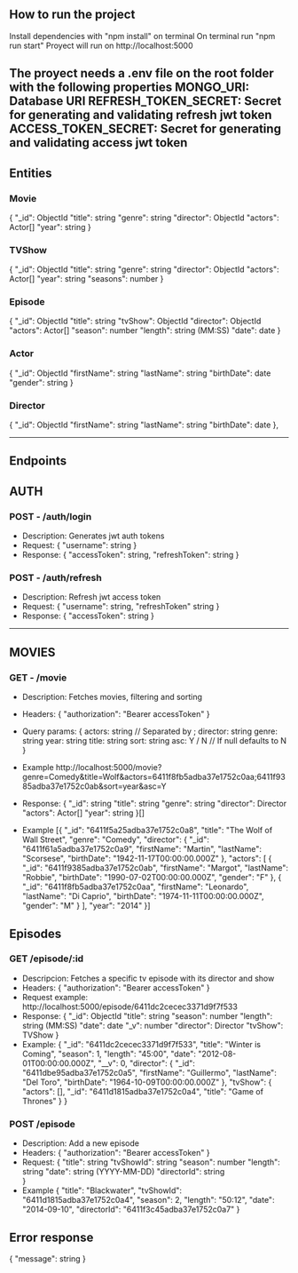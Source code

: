 ## How to run the project
Install dependencies with "npm install" on terminal
On terminal run "npm run start"
Proyect will run on http://localhost:5000

The proyect needs a .env file on the root folder with the following properties
MONGO_URI: Database URI
REFRESH_TOKEN_SECRET: Secret for generating and validating refresh jwt token
ACCESS_TOKEN_SECRET: Secret for generating and validating access jwt token
------------------------------

## Entities

### Movie

{
    "\_id": ObjectId
    "title": string
    "genre": string
    "director": ObjectId
    "actors": Actor[]
    "year": string
}

### TVShow

{
    "\_id": ObjectId
    "title": string
    "genre": string
    "director": ObjectId
    "actors": Actor[]
    "year": string
    "seasons": number
}

### Episode

{
    "\_id": ObjectId
    "title": string
    "tvShow": ObjectId
    "director": ObjectId
    "actors": Actor[]
    "season": number
    "length": string (MM:SS)
    "date": date
}

### Actor

{
    "\_id": ObjectId
    "firstName": string
    "lastName": string
    "birthDate": date
    "gender": string
}

### Director

{
    "\_id": ObjectId
    "firstName": string
    "lastName": string
    "birthDate": date
},

---

## Endpoints

## AUTH

### POST - /auth/login

- Description: Generates jwt auth tokens
- Request: {
    "username": string
}
- Response: {
    "accessToken": string,
    "refreshToken": string
}

### POST - /auth/refresh

- Description: Refresh jwt access token
- Request: {
    "username": string,
    "refreshToken" string
}
- Response: {
    "accessToken": string
}

---

## MOVIES

### GET - /movie

- Description: Fetches movies, filtering and sorting
- Headers: {
    "authorization": "Bearer accessToken"
}
- Query params: {
    actors: string // Separated by ;
    director: string
    genre: string
    year: string
    title: string
    sort: string
    asc: Y / N // If null defaults to N
}
- Example
http://localhost:5000/movie?genre=Comedy&title=Wolf&actors=6411f8fb5adba37e1752c0aa;6411f9385adba37e1752c0ab&sort=year&asc=Y

- Response: {
  "\_id": string
  "title": string
  "genre": string
  "director": Director
  "actors": Actor[]
  "year": string
  }[]

- Example
  [{
    "\_id": "6411f5a25adba37e1752c0a8",
    "title": "The Wolf of Wall Street",
    "genre": "Comedy",
    "director": {
        "\_id": "6411f61a5adba37e1752c0a9",
        "firstName": "Martin",
        "lastName": "Scorsese",
        "birthDate": "1942-11-17T00:00:00.000Z"
    },
    "actors": [
        {
            "_id": "6411f9385adba37e1752c0ab",
            "firstName": "Margot",
            "lastName": "Robbie",
            "birthDate": "1990-07-02T00:00:00.000Z",
            "gender": "F"
        },
        {
            "_id": "6411f8fb5adba37e1752c0aa",
            "firstName": "Leonardo",
            "lastName": "Di Caprio",
            "birthDate": "1974-11-11T00:00:00.000Z",
            "gender": "M"
        }
    ],
    "year": "2014"
}]

## Episodes

### GET /episode/:id
- Descripcion: Fetches a specific tv episode with its director and show
- Headers: {
    "authorization": "Bearer accessToken"
}
- Request example: http://localhost:5000/episode/6411dc2cecec3371d9f7f533
- Response: {
    "_id": ObjectId
    "title": string
    "season": number
    "length": string (MM:SS)
    "date": date
    "_v": number
    "director": Director
    "tvShow": TVShow
}
- Example: {
    "_id": "6411dc2cecec3371d9f7f533",
    "title": "Winter is Coming",
    "season": 1,
    "length": "45:00",
    "date": "2012-08-01T00:00:00.000Z",
    "__v": 0,
    "director": {
        "_id": "6411dbe95adba37e1752c0a5",
        "firstName": "Guillermo",
        "lastName": "Del Toro",
        "birthDate": "1964-10-09T00:00:00.000Z"
    },
    "tvShow": {
        "actors": [],
        "_id": "6411d1815adba37e1752c0a4",
        "title": "Game of Thrones"
    }
}

### POST /episode
- Description: Add a new episode
- Headers: {
    "authorization": "Bearer accessToken"
}
- Request: {
    "title": string
    "tvShowId": string
    "season": number
    "length": string
    "date": string (YYYY-MM-DD)
    "directorId": string   
}
- Example {
    "title": "Blackwater",
    "tvShowId": "6411d1815adba37e1752c0a4",
    "season": 2,
    "length": "50:12",
    "date": "2014-09-10",
    "directorId": "6411f3c45adba37e1752c0a7"
}

## Error response
{ "message": string }

